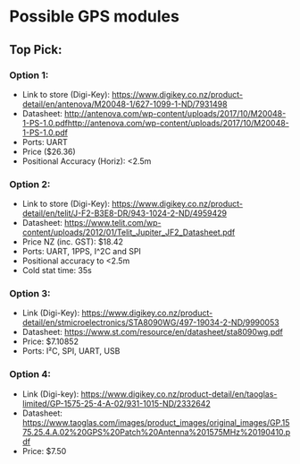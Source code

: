 # Possible GPS modules

## Top Pick:
### Option 1:
- Link to store (Digi-Key): https://www.digikey.co.nz/product-detail/en/antenova/M20048-1/627-1099-1-ND/7931498
- Datasheet: http://antenova.com/wp-content/uploads/2017/10/M20048-1-PS-1.0.pdfhttp://antenova.com/wp-content/uploads/2017/10/M20048-1-PS-1.0.pdf
- Ports: UART
- Price ($26.36)
- Positional Accuracy (Horiz): <2.5m

### Option 2:
- Link to store (Digi-Key): https://www.digikey.co.nz/product-detail/en/telit/J-F2-B3E8-DR/943-1024-2-ND/4959429
- Datasheet: https://www.telit.com/wp-content/uploads/2012/01/Telit_Jupiter_JF2_Datasheet.pdf
- Price NZ (inc. GST): $18.42
- Ports: UART, 1PPS, I^2C and SPI
- Positional accuracy to <2.5m
- Cold stat time: 35s

### Option 3:
- Link (Digi-Key): https://www.digikey.co.nz/product-detail/en/stmicroelectronics/STA8090WG/497-19034-2-ND/9990053
- Datasheet: https://www.st.com/resource/en/datasheet/sta8090wg.pdf
- Price: $7.10852
- Ports: I²C, SPI, UART, USB

### Option 4:
- Link (Digi-key): https://www.digikey.co.nz/product-detail/en/taoglas-limited/GP-1575-25-4-A-02/931-1015-ND/2332642
- Datasheet: https://www.taoglas.com/images/product_images/original_images/GP.1575.25.4.A.02%20GPS%20Patch%20Antenna%201575MHz%20190410.pdf
- Price: $7.50
